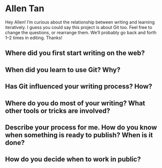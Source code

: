 # Allen Tan

Hey Allen! I’m curious about the relationship between writing and learning iteratively. I guess you could say this project is about Git too. Feel free to change the questions, or rearrange them. We’ll probably go back and forth 1–2 times in editing. Thanks!

## Where did you first start writing on the web?

## When did you learn to use Git? Why?

## Has Git influenced your writing process? How?

## Where do you do most of your writing? What other tools or tricks are involved?

## Describe your process for me. How do you know when something is ready to publish? When is it done?

## How do you decide when to work in public?